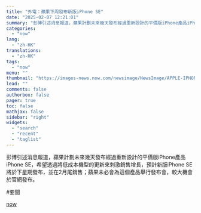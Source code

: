 ```yaml
---
title: "外電：蘋果下周發布新版iPhone SE"
date: "2025-02-07 12:21:01"
summary: "彭博引述消息報道，蘋果計劃未來幾天發布經過重新設計的平價版iPhone產品iPhone SE，希望透..."
categories:
  - "now"
lang:
  - "zh-HK"
translations:
  - "zh-HK"
tags:
  - "now"
menu: ""
thumbnail: "https://images-news.now.com/newsimage/NewsImage/APPLE-IPHONE-250207-07.jpg"
lead: ""
comments: false
authorbox: false
pager: true
toc: false
mathjax: false
sidebar: "right"
widgets:
  - "search"
  - "recent"
  - "taglist"
---
```


彭博引述消息報道，蘋果計劃未來幾天發布經過重新設計的平價版iPhone產品iPhone SE，希望透過將低成本機型的更新來刺激銷售增長，預計新版iPhone SE將於下星期發布，並在2月尾銷售；蘋果未必會為這個產品舉行發布會，較大機會於官網發布。

#要聞

[now](https://news.now.com/home/technology/player?newsId=592710)
